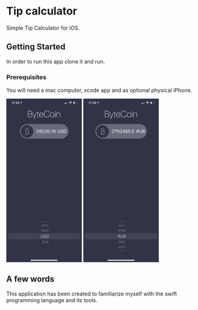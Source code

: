 # Tip calculator

Simple Tip Calculator for iOS.

## Getting Started

In order to run this app clone it and run.

### Prerequisites

You will need a mac computer, xcode app and as optional physical iPhone.


<div align="left">
    <img src="https://github.com/VladimirZhdanov/Bytecoin/blob/main/images/IMG_0307.PNG" width="200px"</img> 
    <img src="https://github.com/VladimirZhdanov/Bytecoin/blob/main/images/IMG_0308.PNG" width="200px"</img> 
</div>

## A few words

This application has been created to familiarize myself with the swift programming language and its tools.

